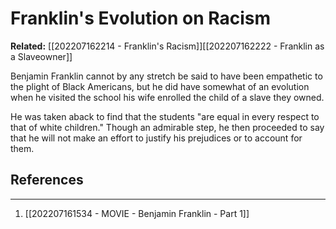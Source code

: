# Franklin's Evolution on Racism

**Related:** [[202207162214 - Franklin's Racism]][[202207162222 - Franklin as a Slaveowner]]

Benjamin Franklin cannot by any stretch be said to have been empathetic to the plight of Black Americans, but he did have somewhat of an evolution when he visited the school his wife enrolled the child of a slave they owned.

He was taken aback to find that the students "are equal in every respect to that of white children." Though an admirable step, he then proceeded to say that he will not make an effort to justify his prejudices or to account for them.

## References
---
1. [[202207161534 - MOVIE - Benjamin Franklin - Part 1]]